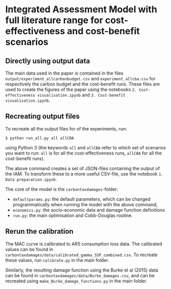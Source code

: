 # Integrated Assessment Model with full literature range for cost-effectiveness and cost-benefit scenarios


## Directly using output data

The main data used in the paper is contained in the files `output/experiment_allcarbonbudget.csv` and `experiment_allcba.csv` for respectively the carbon budget and the cost-benefit runs. These files are used to create the figures of the paper using the notebooks `2. Cost-effectiveness visualisation.ipynb` and `3. Cost-benefit visualisation.ipynb`.

## Recreating output files

To recreate all the output files for of the experiments, run:
```
$ python run_all.py all allCBA
```
using Python 3 (the keywords `all` and `allCBA` refer to which set of scenarios you want to run: `all` is for all the cost-effectiveness runs, `allCBA` for all the cost-benefit runs).

The above command creates a set of JSON-files containing the output of the IAM. To transform these to a more useful CSV-file, use the notebook `1. Data preparation.ipynb`.

The core of the model is the `carbontaxdamages`-folder:
 - `defaultparams.py`: the default parameters, which can be changed programmatically when running the model with the above command,
 - `economics.py`: the socio-economic data and damage function definitions
 - `run.py`: the main optimisation and Cobb-Douglas routine.

## Rerun the calibration

The MAC curve is calibrated to AR5 consumption loss data. The calibrated values can be found in `carbontaxdamages/data/calibrated_gamma_SSP_combined.csv`. To recreate these values, run `calibrate.py` in the main folder.

Similarly, the resulting damage function using the Burke et al (2015) data can be found in `carbontaxdamages/data/Burke_damages.csv`, and can be recreated using `make_Burke_damage_functions.py` in the main folder.
